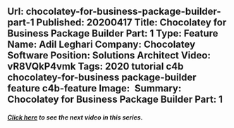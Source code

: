 Url: chocolatey-for-business-package-builder-part-1
Published: 20200417
Title: Chocolatey for Business Package Builder Part: 1
Type: Feature
Name: Adil Leghari
Company: Chocolatey Software
Position: Solutions Architect
Video: vR8VQkP4vmk
Tags: 2020 tutorial c4b chocolatey-for-business package-builder feature c4b-feature
Image: <img class="lazy" src="data:image/gif;base64,R0lGODlhAQABAIAAAAAAAP///yH5BAEAAAAALAAAAAABAAEAAAIBRAA7" data-src="/content/images/videos/04-0301.jpg" alt="Chocolatey for Business Package Builder Part: 1" title="Chocolatey for Business Package Builder Part: 1" />
Summary: Chocolatey for Business Package Builder Part: 1
---
<h5 class="text-center"><a href="/resources/features/chocolatey-for-business-package-builder-part-2">Click here</a> to see the next video in this series.</h5>